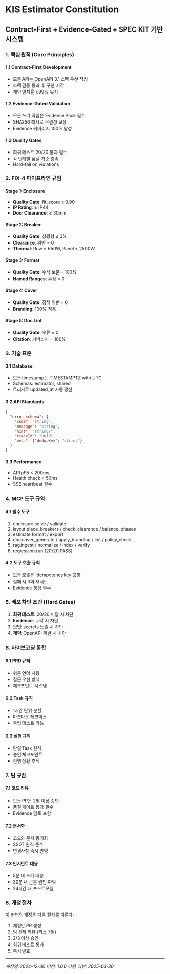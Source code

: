 # KIS Estimator Constitution
## Contract-First + Evidence-Gated + SPEC KIT 기반 시스템

### 1. 핵심 원칙 (Core Principles)

#### 1.1 Contract-First Development
- 모든 API는 OpenAPI 3.1 스펙 우선 작성
- 스펙 검증 통과 후 구현 시작
- 계약 일치율 ≥99% 유지

#### 1.2 Evidence-Gated Validation
- 모든 쓰기 작업은 Evidence Pack 필수
- SHA256 해시로 무결성 보장
- Evidence 커버리지 100% 달성

#### 1.3 Quality Gates
- 회귀 테스트 20/20 통과 필수
- 각 단계별 품질 기준 충족
- Hard-fail on violations

### 2. FIX-4 파이프라인 규범

#### Stage 1: Enclosure
- **Quality Gate**: fit_score ≥ 0.90
- **IP Rating**: ≥ IP44
- **Door Clearance**: ≥ 30mm

#### Stage 2: Breaker
- **Quality Gate**: 상평형 ≤ 3%
- **Clearance**: 위반 = 0
- **Thermal**: Row ≤ 650W, Panel ≤ 2500W

#### Stage 3: Format
- **Quality Gate**: 수식 보존 = 100%
- **Named Ranges**: 손상 = 0

#### Stage 4: Cover
- **Quality Gate**: 정책 위반 = 0
- **Branding**: 100% 적용

#### Stage 5: Doc Lint
- **Quality Gate**: 오류 = 0
- **Citation**: 커버리지 = 100%

### 3. 기술 표준

#### 3.1 Database
- 모든 timestamp는 TIMESTAMPTZ with UTC
- Schemas: estimator, shared
- 트리거로 updated_at 자동 갱신

#### 3.2 API Standards
```json
{
  "error_schema": {
    "code": "string",
    "message": "string",
    "hint": "string?",
    "traceId": "uuid",
    "meta": {"dedupKey": "string"}
  }
}
```

#### 3.3 Performance
- API p95 < 200ms
- Health check < 50ms
- SSE heartbeat 필수

### 4. MCP 도구 규약

#### 4.1 필수 도구
1. enclosure.solve / validate
2. layout.place_breakers / check_clearance / balance_phases
3. estimate.format / export
4. doc.cover_generate / apply_branding / lint / policy_check
5. rag.ingest / normalize / index / verify
6. regression.run (20/20 PASS)

#### 4.2 도구 호출 규칙
- 모든 호출은 idempotency key 포함
- 실패 시 3회 재시도
- Evidence 생성 필수

### 5. 배포 차단 조건 (Hard Gates)

1. **회귀 테스트**: 20/20 미달 시 차단
2. **Evidence**: 누락 시 차단
3. **보안**: secrets 노출 시 차단
4. **계약**: OpenAPI 위반 시 차단

### 6. 바이브코딩 통합

#### 6.1 PRD 규칙
- 쉬운 언어 사용
- 질문 우선 방식
- 체크포인트 시스템

#### 6.2 Task 규칙
- 1시간 단위 분할
- 마크다운 체크박스
- 독립 테스트 가능

#### 6.3 실행 규칙
- 단일 Task 원칙
- 승인 체크포인트
- 진행 상황 추적

### 7. 팀 규범

#### 7.1 코드 리뷰
- 모든 PR은 2명 이상 승인
- 품질 게이트 통과 필수
- Evidence 검토 포함

#### 7.2 문서화
- 코드와 문서 동기화
- SSOT 원칙 준수
- 변경사항 즉시 반영

#### 7.3 인시던트 대응
- 5분 내 초기 대응
- 30분 내 근본 원인 파악
- 24시간 내 포스트모템

### 8. 개정 절차

이 헌법의 개정은 다음 절차를 따른다:
1. 개정안 PR 생성
2. 팀 전체 리뷰 (최소 7일)
3. 2/3 이상 승인
4. 회귀 테스트 통과
5. 즉시 발효

---

*제정일: 2024-12-30*
*버전: 1.0.0*
*다음 리뷰: 2025-03-30*